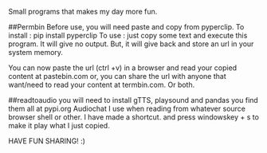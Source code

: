 Small programs that makes my day more fun. 

##Permbin
Before use, you will need paste and copy from pyperclip.
To install :  pip install pyperclip
To use : 
  just copy some text and execute this program.
  It will give no output. But, 
  it will give back and store an url in your system memory.
  
  You can now paste the url (ctrl +v) in a browser and read your copied content at pastebin.com or,
  you can share the url with anyone that want/need to read your content at termbin.com. 
  Or both.


##readtoaudio
you will need to install gTTS, playsound and pandas
you find them all at pypi.org
 Audiochat I use when reading from whatever source browser
 shell or other.
 I have made a shortcut. and press windowskey + s to make 
 it play what I just copied. 

HAVE FUN SHARING! :) 
